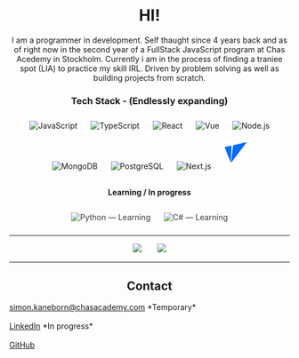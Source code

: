 <h1 align="center">HI!</h1>
<p align="center">I am a programmer in development. Self thaught since 4 years back and as of right now in the second year of a FullStack JavaScript program at Chas Acedemy in Stockholm. Currently i am in the process of finding a traniee spot (LIA) to practice my skill IRL. Driven by problem solving as well as building projects from scratch.</p>

 
<h3 align="center">Tech Stack - (Endlessly expanding)</h3>
<p align="center">
  <img src="https://cdn.jsdelivr.net/gh/devicons/devicon/icons/javascript/javascript-original.svg" width="40" style="margin:10px;" title="JavaScript"/>
  <img src="https://cdn.jsdelivr.net/gh/devicons/devicon/icons/typescript/typescript-original.svg" width="40" style="margin:10px;" title="TypeScript"/>
  <img src="https://cdn.jsdelivr.net/gh/devicons/devicon/icons/react/react-original.svg" width="40" style="margin:10px;" title="React"/>
  <img src="https://cdn.jsdelivr.net/gh/devicons/devicon/icons/vuejs/vuejs-original.svg" width="40" style="margin:10px;" title="Vue"/>
  <img src="https://cdn.jsdelivr.net/gh/devicons/devicon/icons/nodejs/nodejs-original.svg" width="40" style="margin:10px;" title="Node.js"/>
  <img src="https://cdn.jsdelivr.net/gh/devicons/devicon/icons/mongodb/mongodb-original.svg" width="40" style="margin:10px;" title="MongoDB"/>
  <img src="https://cdn.jsdelivr.net/gh/devicons/devicon/icons/postgresql/postgresql-original.svg" width="40" style="margin:10px;" title="PostgreSQL"/>
 <img src="https://cdn.jsdelivr.net/gh/devicons/devicon/icons/nextjs/nextjs-original.svg" width="40" style="margin:10px;" title="Next.js"/>
<img src="https://raw.githubusercontent.com/devicons/devicon/master/icons/vite/vite-original.svg" width="40" style="margin:10px;" title="Vite"/>

</p>

<h4 align="center">Learning / In progress</h4>
<p align="center">
  <img src="https://cdn.jsdelivr.net/gh/devicons/devicon/icons/python/python-original.svg" width="40" style="margin:10px;opacity:0.85;" title="Python — Learning"/>
  <img src="https://cdn.jsdelivr.net/gh/devicons/devicon/icons/csharp/csharp-original.svg" width="40" style="margin:10px;opacity:0.85;" title="C# — Learning"/>




</p>

---
<div align="center">
  <img src="https://github-readme-stats.vercel.app/api/top-langs/?username=SimonKane&layout=compact&theme=radical" height="180"/>
 &nbsp;&nbsp;&nbsp;&nbsp;&nbsp;
  <img src="https://github-readme-stats.vercel.app/api?username=SimonKane&show_icons=true&theme=radical" height="180"/>
</div>

---
<h2 align="center">Contact</h2>

<div align="center">

<p align="left">
<a href="mailto:simon.kaneborn@chasacademy.com">simon.kaneborn@chasacademy.com</a> *Temporary* <br/><br/>
<a href="https://www.linkedin.com/in/simon-k-2b8918327">LinkedIn</a> *In progress* <br/><br/>
<a href="https://github.com/SimonKane">GitHub</a>
</p>

</div>
